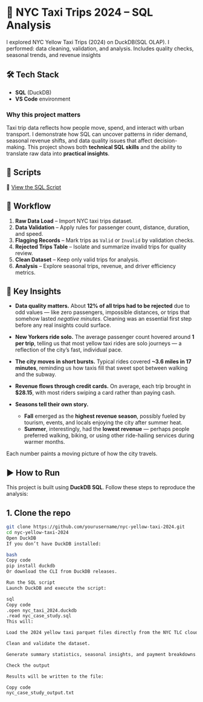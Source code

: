 # 🚕 NYC Taxi Trips 2024 – SQL Analysis  
I explored NYC Yellow Taxi Trips (2024) on DuckDB(SQL OLAP). I performed: data cleaning, validation, and analysis. Includes quality checks, 
seasonal trends, and revenue insights

## 🛠️ Tech Stack  
- **SQL** (DuckDB)  
- **VS Code** environment

### Why this project matters  
Taxi trip data reflects how people move, spend, and interact with urban transport. I demonstrate how SQL can uncover patterns in rider demand, seasonal 
revenue shifts, and data quality issues that affect decision-making. This project shows both **technical SQL skills** and the ability to translate raw 
data into **practical insights**.  

## 📜 Scripts  
🔗 [View the SQL Script](https://github.com/AtienoSandra/NYC-Yellow-2024-case-study/blob/main/nyc24_casestudy_queries.sql)  

## 📂 Workflow  
1. **Raw Data Load** – Import NYC taxi trips dataset.  
2. **Data Validation** – Apply rules for passenger count, distance, duration, and speed.  
3. **Flagging Records** – Mark trips as `Valid` or `Invalid` by validation checks.  
4. **Rejected Trips Table** – Isolate and summarize invalid trips for quality review.  
5. **Clean Dataset** – Keep only valid trips for analysis.  
6. **Analysis** – Explore seasonal trips, revenue, and driver efficiency metrics.  

## 🔑 Key Insights   

- **Data quality matters.** About **12% of all trips had to be rejected** due to odd values — like zero passengers, impossible distances, or trips that somehow lasted *negative minutes*. Cleaning was an essential first step before any real insights could surface.  

- **New Yorkers ride solo.** The average passenger count hovered around **1 per trip**, telling us that most yellow taxi rides are solo journeys — a reflection of the city’s fast, individual pace.  

- **The city moves in short bursts.** Typical rides covered **~3.6 miles in 17 minutes**, reminding us how taxis fill that sweet spot between walking and the subway.  

- **Revenue flows through credit cards.** On average, each trip brought in **$28.15**, with most riders swiping a card rather than paying cash.  

- **Seasons tell their own story.**  
  - **Fall** emerged as the **highest revenue season**, possibly fueled by tourism, events, and locals enjoying the city after summer heat.  
  - **Summer**, interestingly, had the **lowest revenue** — perhaps people preferred walking, biking, or using other ride-hailing services during warmer months.  

Each number paints a moving picture of how the city travels.  

## ▶️ How to Run  

This project is built using **DuckDB SQL**. Follow these steps to reproduce the analysis:  

## 1. **Clone the repo**  
   ```bash
   git clone https://github.com/yourusername/nyc-yellow-taxi-2024.git
   cd nyc-yellow-taxi-2024
Open DuckDB
If you don’t have DuckDB installed:

bash
Copy code
pip install duckdb
Or download the CLI from DuckDB releases.

Run the SQL script
Launch DuckDB and execute the script:

sql
Copy code
.open nyc_taxi_2024.duckdb
.read nyc_case_study.sql
This will:

Load the 2024 yellow taxi parquet files directly from the NYC TLC cloud storage.

Clean and validate the dataset.

Generate summary statistics, seasonal insights, and payment breakdowns.

Check the output

Results will be written to the file:

Copy code
nyc_case_study_output.txt



